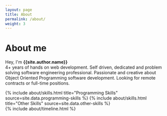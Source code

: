 ```yaml
---
layout: page
title: About
permalink: /about/
weight: 3
---
```


# **About me**
Hey, I'm <b>{{site.author.name}}</b></br>
4+ years of hands on web development. Self driven, dedicated and problem solving software engineering professional. Passionate and creative about Object Oriented Programming software development. Looking for remote contracts or full-time positions.

<div class="row">
{% include about/skills.html title="Programming Skills" source=site.data.programming-skills %}
{% include about/skills.html title="Other Skills" source=site.data.other-skills %}
</div>

<div class="row">
{% include about/timeline.html %}
</div>